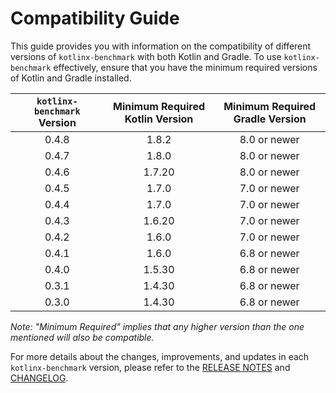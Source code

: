 # Compatibility Guide

This guide provides you with information on the compatibility of different versions of `kotlinx-benchmark` with both Kotlin and Gradle. To use `kotlinx-benchmark` effectively, ensure that you have the minimum required versions of Kotlin and Gradle installed.

| `kotlinx-benchmark` Version | Minimum Required Kotlin Version | Minimum Required Gradle Version |
| :-------------------------: | :-----------------------------: | :-----------------------------: |
|            0.4.8           |             1.8.2              |           8.0 or newer         |
|            0.4.7           |             1.8.0              |           8.0 or newer         |
|            0.4.6           |             1.7.20             |           8.0 or newer         |
|            0.4.5           |             1.7.0              |           7.0 or newer         |
|            0.4.4           |             1.7.0              |           7.0 or newer         |
|            0.4.3           |             1.6.20             |           7.0 or newer         |
|            0.4.2           |             1.6.0              |           7.0 or newer         |
|            0.4.1           |             1.6.0              |           6.8 or newer         |
|            0.4.0           |             1.5.30             |           6.8 or newer         |
|            0.3.1           |             1.4.30             |           6.8 or newer         |
|            0.3.0           |             1.4.30             |           6.8 or newer         |

*Note: "Minimum Required" implies that any higher version than the one mentioned will also be compatible.*

For more details about the changes, improvements, and updates in each `kotlinx-benchmark` version, please refer to the [RELEASE NOTES](https://github.com/Kotlin/kotlinx-benchmark/releases) and [CHANGELOG](#).
